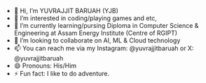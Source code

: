 - 👋 Hi, I’m YUVRAJJIT BARUAH (YJB)
- 👀 I’m interested in coding/playing games and etc,
- 🌱 I’m currently learning/pursing Diploma in Computer Science & Engineering at Assam Energy Institute (Centre of RGIPT)
- 💞️ I’m looking to collaborate on AI, ML & Cloud technology
- 📫 You can reach me via my Instagram: @yuvrajjitbaruah or X: @yuvrajjitbaruah
- 😄 Pronouns: His/Him
- ⚡ Fun fact: I like to do adventure.

<!---
yuvrajjitbaruah/yuvrajjitbaruah is a ✨ special ✨ repository because its `README.md` (this file) appears on your GitHub profile.
You can click the Preview link to take a look at your changes.
--->
